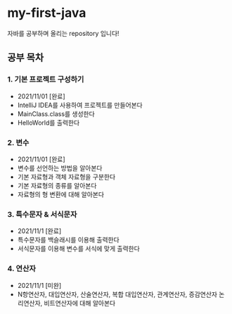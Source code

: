 # my-first-java
자바를 공부하며 올리는 repository 입니다!

## 공부 목차

### 1. 기본 프로젝트 구성하기

 - 2021/11/01 [완료]
 - IntelliJ IDEA를 사용하여 프로젝트를 만들어본다
 - MainClass.class를 생성한다
 - HelloWorld를 출력한다

### 2. 변수

 - 2021/11/01 [완료]
 - 변수를 선언하는 방법을 알아본다
 - 기본 자료형과 객체 자료형을 구분한다
 - 기본 자료형의 종류를 알아본다
 - 자료형의 형 변환에 대해 알아본다

### 3. 특수문자 & 서식문자

 - 2021/11/1 [완료]
 - 특수문자를 백슬래시를 이용해 출력한다
 - 서식문자를 이용해 변수를 서식에 맞게 출력한다

### 4. 연산자

 - 2021/11/1 [미완]
 - N항연산자, 대입연산자, 산술연산자, 복합 대입연산자, 관계연산자, 증감연산자
   논리연산자, 비트연산자에 대해 알아본다